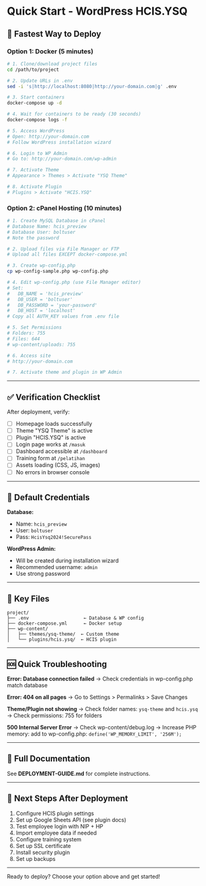 # Quick Start - WordPress HCIS.YSQ

## 🚀 Fastest Way to Deploy

### Option 1: Docker (5 minutes)

```bash
# 1. Clone/download project files
cd /path/to/project

# 2. Update URLs in .env
sed -i 's|http://localhost:8080|http://your-domain.com|g' .env

# 3. Start containers
docker-compose up -d

# 4. Wait for containers to be ready (30 seconds)
docker-compose logs -f

# 5. Access WordPress
# Open: http://your-domain.com
# Follow WordPress installation wizard

# 6. Login to WP Admin
# Go to: http://your-domain.com/wp-admin

# 7. Activate Theme
# Appearance > Themes > Activate "YSQ Theme"

# 8. Activate Plugin
# Plugins > Activate "HCIS.YSQ"
```

### Option 2: cPanel Hosting (10 minutes)

```bash
# 1. Create MySQL Database in cPanel
# Database Name: hcis_preview
# Database User: boltuser
# Note the password

# 2. Upload files via File Manager or FTP
# Upload all files EXCEPT docker-compose.yml

# 3. Create wp-config.php
cp wp-config-sample.php wp-config.php

# 4. Edit wp-config.php (use File Manager editor)
# Set:
#   DB_NAME = 'hcis_preview'
#   DB_USER = 'boltuser'
#   DB_PASSWORD = 'your-password'
#   DB_HOST = 'localhost'
# Copy all AUTH_KEY values from .env file

# 5. Set Permissions
# Folders: 755
# Files: 644
# wp-content/uploads: 755

# 6. Access site
# http://your-domain.com

# 7. Activate theme and plugin in WP Admin
```

---

## ✅ Verification Checklist

After deployment, verify:

- [ ] Homepage loads successfully
- [ ] Theme "YSQ Theme" is active
- [ ] Plugin "HCIS.YSQ" is active
- [ ] Login page works at `/masuk`
- [ ] Dashboard accessible at `/dashboard`
- [ ] Training form at `/pelatihan`
- [ ] Assets loading (CSS, JS, images)
- [ ] No errors in browser console

---

## 🔑 Default Credentials

**Database:**
- Name: `hcis_preview`
- User: `boltuser`
- Pass: `HcisYsq2024!SecurePass`

**WordPress Admin:**
- Will be created during installation wizard
- Recommended username: `admin`
- Use strong password

---

## 📁 Key Files

```
project/
├── .env                    ← Database & WP config
├── docker-compose.yml      ← Docker setup
├── wp-content/
│   ├── themes/ysq-theme/  ← Custom theme
│   └── plugins/hcis.ysq/  ← HCIS plugin
```

---

## 🆘 Quick Troubleshooting

**Error: Database connection failed**
→ Check credentials in wp-config.php match database

**Error: 404 on all pages**
→ Go to Settings > Permalinks > Save Changes

**Theme/Plugin not showing**
→ Check folder names: `ysq-theme` and `hcis.ysq`
→ Check permissions: 755 for folders

**500 Internal Server Error**
→ Check wp-content/debug.log
→ Increase PHP memory: add to wp-config.php:
   `define('WP_MEMORY_LIMIT', '256M');`

---

## 📖 Full Documentation

See **DEPLOYMENT-GUIDE.md** for complete instructions.

---

## 🎯 Next Steps After Deployment

1. Configure HCIS plugin settings
2. Set up Google Sheets API (see plugin docs)
3. Test employee login with NIP + HP
4. Import employee data if needed
5. Configure training system
6. Set up SSL certificate
7. Install security plugin
8. Set up backups

---

Ready to deploy? Choose your option above and get started!
